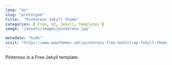 ```yaml
---
lang: "en"
slug: "prototype"
title:  "Pintereso Jekyll Theme"
categories: [ Free, UI, Jekyll, Templates ]
image: "/assets/images/pintereso.jpg"

metadate: "hide"
visit: "https://www.wowthemes.net/pintereso-free-bootstrap-fekyll-theme/"
---
```

Pintereso is a Free Jekyll template.
